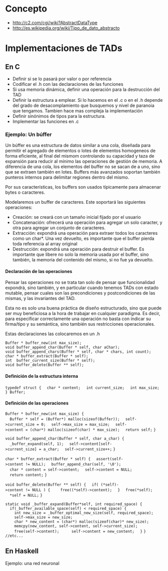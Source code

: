 Concepto
========

-   <http://c2.com/cgi/wiki?AbstractDataType>
-   <http://es.wikipedia.org/wiki/Tipo_de_dato_abstracto>

Implementaciones de TADs
========================

En C
----

-   Definir si se lo pasará por valor o por referencia
-   Codificar el .h con las declaraciones de las funciones
-   Si usa memoria dinámica, definir una operación para la destrucción del TAD
-   Definir la estructura a emplear. Si lo hacemos en el .c o en el .h depende del grado de desacomplamiento que busquemos y nivel de paranoia que tengamos. Tambien hace mas compleja la implementación
-   Definir sinónimos de tipos para la estructura.
-   Implementar las funciones en .c

### Ejemplo: Un búffer

Un búffer es una estructura de datos similar a una cola, diseñada para permitir el agregado de elementos o lotes de elementos homogeneos de forma eficiente, al final del mismom controlando su capacidad y taza de expansión para reducir al mínimo las operaciones de gestión de memoria. A diferencia de una cola, los elementos del buffer no se sacan de a uno, sino que se extraen también en lotes. Buffers más avanzados soportan también punteros internos para delimitar regiones dentro del mismo.

Por sus características, los buffers son usados típicamente para almacenar bytes o caracteres.

Modelaremos un buffer de caracteres. Este soportará las siguientes operaciones:

-   Creación: se creará con un tamaño inicial fijado por el usuario
-   Concatenación: ofrecerá una operación para agregar un solo caracter, y otra para agregar un conjunto de caracteres.
-   Extracción: expondrá una operación para extraer todos los caracteres como un char\*. Una vez devuelto, es importante que el buffer pierda toda referencia al array original
-   Destrucción: expondrá una operación para destruir el buffer. Es importante que libere no solo la memoria usada por el buffer, sino también, la memoria del contenido del mismo, si no fue ya devuelto.

#### Declaración de las operaciones

Pensar las operaciones no se trata tan solo de pensar que funcionalidad expondrá, sino también, y en particular cuando tenemos TADs con estado mutable, pensar cuales son las precondiciones y postcondiciones de las mismas, y las invariantes del TAD.

Esta no es solo una buena práctica de diseño estructurado, sino que puede ser muy beneficiosa a la hora de trabajar en cualquier paradigma. Es decir, para especificar correctamente una operación no basta con indicar su firma/tipo y su semántica, sino también sus restricciones operacionales.

Estas declaraciones las colocaremos en un .h

`Buffer * buffer_new(int max_size);`
`void buffer_append_char(Buffer * self, char aChar);`
`void buffer_append_chars(Buffer * self, char * chars, int count);`
`char * buffer_extract(Buffer * self);`
`int  buffer_current_size(Buffer * self);`
`void buffer_delete(Buffer ** self);`

#### Definición de la estructura interna

`typedef struct {`
`  char * content;`
`  int current_size;`
`  int max_size;`
`} Buffer;`

#### Definición de las operaciones

`Buffer * buffer_new(int max_size) {`
`  Buffer * self = (Buffer*) malloc(sizeof(Buffer));`
`  self->current_size = 0;`
`  self->max_size = max_size;`
`  self->content = (char*) malloc(sizeof(char) * max_size);`
`  return self;`
`}`

`void buffer_append_char(Buffer * self, char a_char) {`
`  _buffer_expand(self, 1);`
`  self->content[self->current_size] = a_char;`
`  self->current_size++;`
`}`

`char * buffer_extract(Buffer * self) {`
`  assert(self->content != NULL);`
`  buffer_append_char(self, '\0');`
`  char * content = self->content;`
`  self->content = NULL;`
`  return content;`
`}`

`void buffer_delete(Buffer ** self) {`
`  if( (*self)->content != NULL ) {`
`    free((*self)->content);`
`  }`
`  free(*self);`
`  *self = NULL;`
`}`

`static void _buffer_expand(Buffer*self, int required_space) {`
`  if(_buffer_available_space(self) < required_space) {`
`    int new_size = _buffer_optimal_new_size(self, required_space);`
`    self->max_size = new_size; `
`    char * new_content = (char*) malloc(sizeof(char)* new_size);`
`    memcpy(new_content, self->content, self->current_size);  `
`    free(self->content); `
`    self->content = new_content;`
`  }`
`}`
`//etc...`

En Haskell
----------

Ejemplo: una red neuronal
